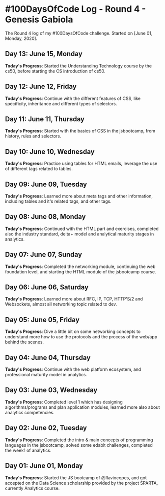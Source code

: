 # #100DaysOfCode Log - Round 4 - Genesis Gabiola

The Round 4 log of my #100DaysOfCode challenge. Started on [June 01, Monday, 2020].

<!--
## Day 00: Month 00, Whatday
**Today's Progress**: 

**Thoughts**: 

**Link to work**:
- [ ] [Sample App](http://www.example.com)
-->

## Day 13: June 15, Monday
**Today's Progress**: Started the Understanding Technology course by the cs50, before starting the CS introduction of cs50.

## Day 12: June 12, Friday
**Today's Progress**: Continue with the different features of CSS, like specificity, inheritance and different types of selectors.

## Day 11: June 11, Thursday
**Today's Progress**: Started with the basics of CSS in the jsbootcamp, from history, rules and selectors.

## Day 10: June 10, Wednesday
**Today's Progress**: Practice using tables for HTML emails, leverage the use of different tags related to tables.

## Day 09: June 09, Tuesday
**Today's Progress**: Learned more about meta tags and other information, including tables and it's related tags, and other tags.

## Day 08: June 08, Monday
**Today's Progress**: Continued with the HTML part and exercises, completed also the industry standard, delta+ model and analytical maturity stages in analytics.

## Day 07: June 07, Sunday
**Today's Progress**: Completed the networking module, continuing the web foundation level, and starting the HTML module of the jsbootcamp course.

## Day 06: June 06, Saturday
**Today's Progress**: Learned more about RFC, IP, TCP, HTTP'S/2 and Websockets, almost all networking topic related to dev.

## Day 05: June 05, Friday
**Today's Progress**: Dive a little bit on some networking concepts to understand more how to use the protocols and the process of the web/app behind the scenes.

## Day 04: June 04, Thursday
**Today's Progress**: Continue with the web platform ecosystem, and professional maturity model in analytics.

## Day 03: June 03, Wednesday
**Today's Progress**: Completed level 1 which has designing algorithms/programs and plan application modules, learned more also about analytics competencies.

## Day 02: June 02, Tuesday
**Today's Progress**: Completed the intro & main concepts of programming languages in the jsbootcamp, solved some edabit challenges, completed the week1 of analytics.

## Day 01: June 01, Monday
**Today's Progress**: Started the JS bootcamp of @flaviocopes, and got accepted on the Data Science scholarship provided by the project SPARTA, currently Analytics course.
